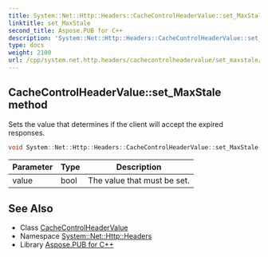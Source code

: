 ```yaml
---
title: System::Net::Http::Headers::CacheControlHeaderValue::set_MaxStale method
linktitle: set_MaxStale
second_title: Aspose.PUB for C++
description: 'System::Net::Http::Headers::CacheControlHeaderValue::set_MaxStale method. Sets the value that determines if the client will accept the expired responses in C++.'
type: docs
weight: 2100
url: /cpp/system.net.http.headers/cachecontrolheadervalue/set_maxstale/
---
```

## CacheControlHeaderValue::set_MaxStale method


Sets the value that determines if the client will accept the expired responses.

```cpp
void System::Net::Http::Headers::CacheControlHeaderValue::set_MaxStale(bool value)
```


| Parameter | Type | Description |
| --- | --- | --- |
| value | bool | The value that must be set. |

## See Also

* Class [CacheControlHeaderValue](../)
* Namespace [System::Net::Http::Headers](../../)
* Library [Aspose.PUB for C++](../../../)
